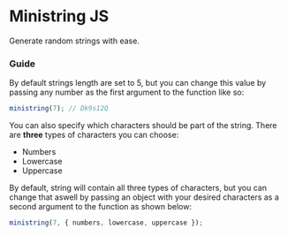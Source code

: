 # Ministring JS

Generate random strings with ease.

### Guide

By default strings length are set to 5, but you can change this value by passing any number as the first argument to the function like so:

```javascript
ministring(7); // Dk9s12Q
```

You can also specify which characters should be part of the string. There are **three** types of characters you can choose:

- Numbers
- Lowercase
- Uppercase

By default, string will contain all three types of characters, but you can change that aswell by passing an object with your desired characters as a second argument to the function as shown below:

```javascript
ministring(7, { numbers, lowercase, uppercase });
```
